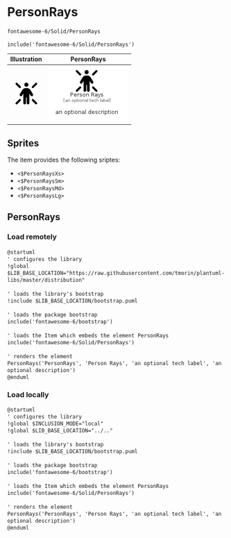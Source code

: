 # PersonRays


```text
fontawesome-6/Solid/PersonRays
```

```text
include('fontawesome-6/Solid/PersonRays')
```



| Illustration | PersonRays |
| :---: | :---: |
| ![illustration for Illustration](../../fontawesome-6/Solid/PersonRays.png) | ![illustration for PersonRays](../../fontawesome-6/Solid/PersonRays.Local.png) |



## Sprites
The item provides the following sriptes:

- `<$PersonRaysXs>`
- `<$PersonRaysSm>`
- `<$PersonRaysMd>`
- `<$PersonRaysLg>`





## PersonRays

### Load remotely
```plantuml
@startuml
' configures the library
!global $LIB_BASE_LOCATION="https://raw.githubusercontent.com/tmorin/plantuml-libs/master/distribution"

' loads the library's bootstrap
!include $LIB_BASE_LOCATION/bootstrap.puml

' loads the package bootstrap
include('fontawesome-6/bootstrap')

' loads the Item which embeds the element PersonRays
include('fontawesome-6/Solid/PersonRays')

' renders the element
PersonRays('PersonRays', 'Person Rays', 'an optional tech label', 'an optional description')
@enduml
```

### Load locally
```plantuml
@startuml
' configures the library
!global $INCLUSION_MODE="local"
!global $LIB_BASE_LOCATION="../.."

' loads the library's bootstrap
!include $LIB_BASE_LOCATION/bootstrap.puml

' loads the package bootstrap
include('fontawesome-6/bootstrap')

' loads the Item which embeds the element PersonRays
include('fontawesome-6/Solid/PersonRays')

' renders the element
PersonRays('PersonRays', 'Person Rays', 'an optional tech label', 'an optional description')
@enduml
```

